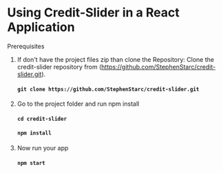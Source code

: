 # Using Credit-Slider in a React Application

Prerequisites
1. If don't have the project files zip than clone the Repository: Clone the credit-slider repository from (https://github.com/StephenStarc/credit-slider.git).
   #### `git clone https://github.com/StephenStarc/credit-slider.git`

2. Go to the project folder and run npm install
   #### `cd credit-slider`
   #### `npm install`

3. Now run your app
   #### `npm start`

